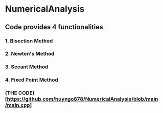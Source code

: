 # NumericalAnalysis
## Code provides 4 functionalities
### 1. Bisection Method
### 2. Newton's Method
### 3. Secant Method
### 4. Fixed Point Method
### (THE CODE)[https://github.com/huyngo878/NumericalAnalysis/blob/main/main.cpp]
